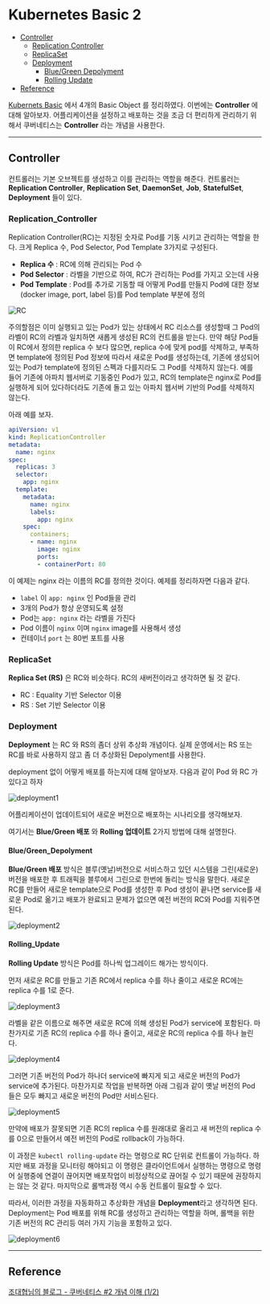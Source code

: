 # Kubernetes Basic 2

* [Controller](#controller)
    * [Replication Controller](#Replication_Controller)
    * [ReplicaSet](#ReplicaSet)
    * [Deployment](#Deployment)
        * [Blue/Green Depolyment](#Blue/Green_Depolyment)
        * [Rolling Update](#Rolling_Update)
* [Reference](#Reference)

[Kubernets Basic](.k8s_basic.md) 에서 4개의 Basic Object 를 정리하였다. 이번에는 **Controller** 에 대해 알아보자. 어플리케이션을 설정하고 배포하는 것을 조금 더 편리하게 관리하기 위해서 쿠버네티스는 **Controller** 라는 개념을 사용한다. 

----
## Controller

컨트롤러는 기본 오브젝트를 생성하고 이를 관리하는 역할을 해준다. 컨트롤러는 **Replication Controller**, **Replication Set**, **DaemonSet**, **Job**, **StatefulSet**, **Deployment** 들이 있다.


### Replication_Controller
Replication Controller(RC)는 지정된 숫자로 Pod를 기동 시키고 관리하는 역할을 한다. 크게 Replica 수, Pod Selector, Pod Template 3가지로 구성된다.

- **Replica 수** : RC에 의해 관리되는 Pod 수
- **Pod Selector** : 라벨을 기반으로 하여, RC가 관리하는 Pod를 가지고 오는데 사용
- **Pod Template** : Pod를 추가로 기동할 때 어떻게 Pod를 만들지 Pod에 대한 정보(docker image, port, label 등)를 Pod template 부분에 정의


![RC](image/rc.png)


주의할점은 이미 실행되고 있는 Pod가 있는 상태에서 RC 리소스를 생성할때 그 Pod의 라벨이 RC의 라벨과 일치하면 새롭게 생성된 RC의 컨트롤을 받는다. 만약 해당 Pod들이 RC에서 정의한 replica 수 보다 많으면, replica 수에 맞게 pod를 삭제하고, 부족하면 template에 정의된 Pod 정보에 따라서 새로운 Pod를 생성하는데, 기존에 생성되어 있는 Pod가 template에 정의된 스펙과 다를지라도 그 Pod를 삭제하지 않는다. 예를 들어 기존에 아파치 웹서버로 기동중인 Pod가 있고, RC의 template은 nginx로 Pod를 실행하게 되어 있다하더라도 기존에 돌고 있는 아파치 웹서버 기반의 Pod를 삭제하지 않는다. 



아래 예를 보자.

~~~ yaml
apiVersion: v1
kind: ReplicationController
metadata:
  name: nginx
spec:
  replicas: 3
  selector:
    app: nginx
  template:
    metadata:
      name: nginx
      labels:
        app: nginx
    spec:
      containers;
      - name: nginx
        image: nginx
        ports:
        - containerPort: 80
~~~

이 예제는 nginx 라는 이름의 RC를 정의한 것이다. 예제를 정리하자면 다음과 같다. 

- `label` 이 `app: nginx` 인 Pod들을 관리
- 3개의 Pod가 항상 운영되도록 설정 
- Pod는 `app: nginx` 라는 라벨을 가진다 
- Pod 이름이 `nginx` 이며 `nginx` image를 사용해서 생성
- 컨테이너 `port` 는 80번 포트를 사용

### ReplicaSet

**Replica Set (RS)** 은 RC와 비슷하다. RC의 새버전이라고 생각하면 될 것 같다.

- RC : Equality 기반 Selector 이용
- RS : Set 기반 Selector 이용

### Deployment

**Deployment** 는 RC 와 RS의 좀더 상위 추상화 개념이다. 실제 운영에서는 RS 또는 RC를 바로 사용하지 않고 좀 더 추상화된 Depolyment를 사용한다. 

deployment 없이 어떻게 배포를 하는지에 대해 알아보자. 다음과 같이 Pod 와 RC 가 있다고 하자

![deployment1](image/deployment1.png)

어플리케이션이 업데이트되어 새로운 버전으로 배포하는 시나리오를 생각해보자.

여기서는 **Blue/Green 배포** 와 **Rolling 업데이트** 2가지 방법에 대해 설명한다.

#### Blue/Green_Depolyment

**Blue/Green 배포** 방식은 블루(옛날)버전으로 서비스하고 있던 시스템을 그린(새로운)버전을 배포한 후 트래픽을 블루에서 그린으로 한번에 돌리는 방식을 말한다. 새로운 RC를 만들어 새로운 template으로 Pod를 생성한 후 Pod 생성이 끝나면 service를 새로운 Pod로 옮기고 배포가 완료되고 문제가 없으면 예전 버전의 RC와 Pod를 지워주면 된다. 

![deployment2](image/deployment2.png)

#### Rolling_Update

**Rolling Update** 방식은 Pod를 하나씩 업그레이드 해가는 방식이다. 

먼저 새로운 RC를 만들고 기존 RC에서 replica 수를 하나 줄이고 새로운 RC에는 replica 수를 1로 준다.

![deployment3](image/deployment3.png)

라벨을 같은 이름으로 해주면 새로운 RC에 의해 생성된 Pod가 service에 포함된다. 마찬가지로 기존 RC의 replica 수를 하나 줄이고, 새로운 RC의 replica 수를 하나 늘린다.

![deployment4](image/deployment4.png)

그러면 기존 버전의 Pod가 하나더 service에 빠지게 되고 새로운 버전의 Pod가 service에 추가된다. 마찬가지로 작업을 반복하면 아래 그림과 같이 옛날 버전의 Pod들은 모두 빠지고 새로운 버전의 Pod만 서비스된다.

![deployment5](image/deployment5.png)

만약에 배포가 잘못되면 기존 RC의 replica 수를 원래대로 올리고 새 버전의 replica 수를 0으로 만들어서 예전 버전의 Pod로 rollback이 가능하다. 

이 과정은 `kubectl rolling-update` 라는 명령으로 RC 단위로 컨트롤이 가능하다. 하지만 배포 과정을 모니터링 해야되고 이 명령은 클라이언트에서 실행하는 명령으로 명령어 실행중에 연결이 끊어지면 배포작업이 비정상적으로 끊어질 수 있기 때문에 권장하지는 않는 것 같다.  마지막으로 롤백과정 역시 수동 컨트롤이 필요할 수 있다. 

따라서, 이러한 과정을 자동화하고 추상화한 개념을 **Deployment**라고 생각하면 된다. Deployment는 Pod 배포를 위해 RC를 생성하고 관리하는 역할을 하며, 롤백을 위한 기존 버전의 RC 관리등 여러 가지 기능을 포함하고 있다.

![deployment6](image/deployment6.png)

----

## Reference

[조대협님의 블로그 - 쿠버네티스 #2 개념 이해 (1/2)](https://bcho.tistory.com/1256 )
